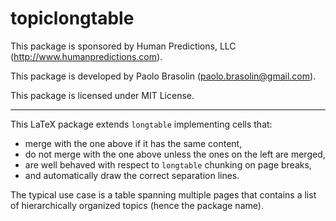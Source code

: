 # topiclongtable

This package is sponsored by Human Predictions, LLC (<http://www.humanpredictions.com>).

This package is developed by Paolo Brasolin (<paolo.brasolin@gmail.com>).

This package is licensed under MIT License.

---

This LaTeX package extends `longtable` implementing cells that:

* merge with the one above if it has the same content,
* do not merge with the one above unless the ones on the left are merged,
* are well behaved with respect to `longtable` chunking on page breaks,
* and automatically draw the correct separation lines.

The typical use case is a table spanning multiple pages that contains a list of hierarchically organized topics (hence the package name).

